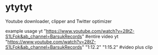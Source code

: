 # ytytyt
Youtube downloader, clipper and Twitter optimizer

example usage
yt "https://www.youtube.com/watch?v=28tZ-S1LFok&ab_channel=BarsukRecords" #entire video
yt "https://www.youtube.com/watch?v=28tZ-S1LFok&ab_channel=BarsukRecords" "1:12.2" "1:15.2" #video plus clip
